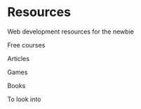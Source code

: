 # Resources
Web development resources for the newbie

Free courses

Articles

Games

Books

To look into
